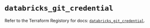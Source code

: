 # `databricks_git_credential`

Refer to the Terraform Registory for docs: [`databricks_git_credential`](https://registry.terraform.io/providers/databricks/databricks/1.26.0/docs/resources/git_credential).
